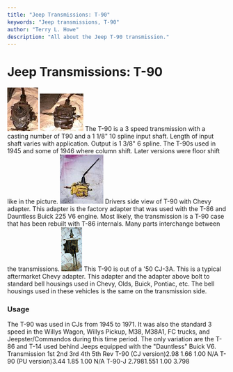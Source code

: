 ```yaml
---
title: "Jeep Transmissions: T-90"
keywords: "Jeep transmissions, T-90"
author: "Terry L. Howe"
description: "All about the Jeep T-90 transmission."
---
```


# Jeep Transmissions: T-90
[![T-90 front](/trans/t90fT.jpg)](/trans/t90f.jpg)
[![T-90 side](/trans/t90sT.jpg)](/trans/t90s.jpg)
The T-90 is a 3 speed transmission with
a casting number of T90 and a 1 1/8" 10
spline input shaft.  Length of input shaft varies with
application.  Output is 1 3/8" 6 spline.  The T-90s used
in 1945 and some of 1946 where column shift.  Later versions
were floor shift like in the picture.
[![T-90 drivers side](/trans/t90dsc_.jpg)](/trans/t90dsc.jpg)
Drivers side view of T-90 with Chevy adapter.  This adapter is the
factory adapter that was used with the T-86 and Dauntless Buick
225 V6 engine.  Most likely, the transmission is a T-90 case that
has been rebuilt with T-86 internals.  Many parts interchange
between the transmissions.
[![T-90 top view](/trans/t90t1_.jpg)](/trans/t90t1.jpg)
This T-90 is out of a '50 CJ-3A.  This is a typical aftermarket
Chevy adapter.  This adapter and the adapter above bolt to standard
bell housings used in Chevy, Olds, Buick, Pontiac, etc.  The bell
housings used in these vehicles is the same on the transmission side.
### Usage
The T-90 was used in CJs from 1945 to 1971.  It was also the
standard 3 speed in the Willys Wagon, Willys Pickup, M38, M38A1,
FC trucks, and Jeepster/Commandos during this time period.  The
only variation are the T-86 and T-14 used behind Jeeps equipped
with the "Dauntless" Buick V6.
Transmission 1st 2nd 3rd 4th 5th Rev 
T-90 (CJ version)2.98 1.66 1.00   N/A 
T-90 (PU version)3.44 1.85 1.00   N/A 
T-90-J 2.7981.551 1.00   3.798